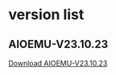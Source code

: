 # version list

## AIOEMU-V23.10.23
[Download AIOEMU-V23.10.23](https://github.com/emuall/app/releases/download/23.10.23/AIOEMU-V23.10.23.apk)